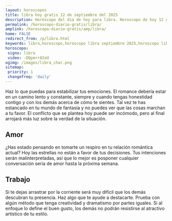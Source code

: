 ```yaml
---
layout: horoscopos
title: libra hoy gratis 12 de septiembre del 2025 
description: Horóscopo del dia de hoy para libra. Horoscopo de hoy 12 de septiembre del 2025. Las predicciones de amor, trabajo, vida personal gratis.
permalink: /horoscopo-diario-gratis/libra/
amplink: /horoscopo-diario-gratis/amp/libra/
home: FALSE
redirect_from: /p/libra.html
keywords: libra,horoscopo,horoscopo libra septiembre 2025,horoscopo libra hoy,tarot libra septiembre 2025,horoscopo libra,tarot libra hoy,horoscopo de hoy,horoscopo diario,tarot del amor,horoscopo de hoy libra,horoscopo diario del tarot, Horoscopo de hoy libra 12 de septiembre del 2025,horóscopo del día,signos zodiacales 2025, el horoscopo de hoy
horoscopo:
 signo: libra
 video: -DQpmrrAIeU
ogimg: /images/libra_char.png
sitemap:
 priority: 1
 changefreq: 'daily'
---
```



Haz lo que puedas para estabilizar tus emociones. El romance debería estar en un camino lento y constante, siempre y cuando tengas honestidad contigo y con los demás acerca de cómo te sientes. Tal vez te has estancado en tu mundo de fantasía y no puedes ver que las cosas marchan a tu favor. El conflicto que se plantea hoy puede ser incómodo, pero al final arrojará más luz sobre la verdad de la situación.

## Amor

¿Has estado pensando en tomarte un respiro en tu relación romántica actual? Hoy las estrellas no están a favor de tus decisiones. Tus intenciones serán malinterpretadas, así que lo mejor es posponer cualquier conversación seria de amor hasta la próxima semana.

## Trabajo

Si te dejas arrastrar por la corriente será muy difícil que los demás descubran tu presencia. Haz algo que te ayude a destacarte. Prueba con algún método que tenga creatividad y dramatismo por partes iguales. Si al enfoque lo define el buen gusto, los demás no podrán resistirse al atractivo artístico de tu estilo.